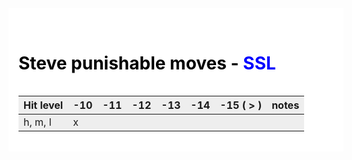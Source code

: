 <div class="punish-grid">
<h1>Steve punishable moves - <span>SSL</span></h1>

| Hit level | -10 | -11 | -12 | -13 | -14 | -15 ( > ) | notes |
| --------- | --- | --- | --- | --- | --- | --------- | ----- |
| h, m, l   | x   |     |     |     |     |           |       |

</div>

<style>
.punish-grid {
    width: 100%;
    padding: 1rem;
    color: #000;
    background-color: #fff;
}

.punish-grid h1 {
    padding: 1rem 0;
    color: #000;
}

.punish-grid tr:nth-child(odd) {
    background-color: #eee;
}

.punish-grid tr:nth-child(even) {
    background-color: #ddd;
}

h1 span {
    color: #00f;
}
</style>
